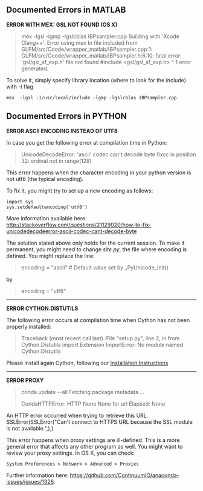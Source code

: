 Documented Errors in MATLAB
----------------------------

**ERROR WITH MEX: GSL NOT FOUND (OS X)**

> mex  -lgsl -lgmp -lgslcblas IBPsampler.cpp
> Building with 'Xcode Clang++'.
> Error using mex
> In file included from
> GLFM/src/Ccode/wrapper_matlab/IBPsampler.cpp:1:
> GLFM/src/Ccode/wrapper_matlab/IBPsampler.h:6:10:
> fatal error: 'gsl/gsl_sf_exp.h' file not found
> #include <gsl/gsl_sf_exp.h>
>          ^
>          1 error generated.

To solve it, simply specify library location (where to look for the include) with -I flag

    mex  -lgsl -I/usr/local/include -lgmp -lgslcblas IBPsampler.cpp



Documented Errors in PYTHON
----------------------------

**ERROR ASCII ENCODING INSTEAD OF UTF8**

In case you get the following error at compilation time in Python:

> UnicodeDecodeError: 'ascii' codec can't decode byte 0xcc in position 32:
> ordinal not in range(128)

This error happens when the character encoding in your python version is not utf8 (the typical encoding).

To fix it, you might try to set up a new encoding as follows:

    import sys
    sys.setdefaultencoding('utf8')

More information available here:
<http://stackoverflow.com/questions/21129020/how-to-fix-unicodedecodeerror-ascii-codec-cant-decode-byte>

The solution stated above only holds for the current session. To make it permanent, you might need to change *site.py*, the file where encoding is defined. You might replace the line:

> encoding = "ascii" # Default value set by _PyUnicode_Init()

by

> encoding = "utf8"

------------------------------

**ERROR CYTHON.DISTUTILS**

The following error occurs at compilation time when Cython has not been properly installed:

> Traceback (most recent call last):
>  File "setup.py", line 2, in <module>
>      from Cython.Distutils import Extension
>      ImportError: No module named Cython.Distutils

Please install again Cython, following our [Installation Instructions](README.html)

--------------------------

**ERROR PROXY**

> conda update --all
> Fetching package metadata ...
> 
> CondaHTTPError: HTTP None None for url <None>
> Elapsed: None

An HTTP error occurred when trying to retrieve this URL.
SSLError(SSLError("Can't connect to HTTPS URL because the SSL module is not
available.",),)

This error happens when proxy settings are ill-defined. This is a more general error that affects any other program as well. You might want to review your proxy settings. In OS X, you can check:

    System Preferences > Network > Advanced > Proxies

Further information here:
<https://github.com/ContinuumIO/anaconda-issues/issues/1326>.

